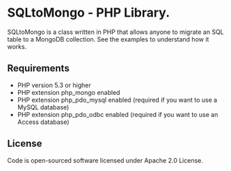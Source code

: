 # SQLtoMongo - PHP Library.
SQLtoMongo is a class written in PHP that allows anyone to migrate an SQL table to a MongoDB collection. See the examples to understand how it works.

## Requirements
 * PHP version 5.3 or higher
 * PHP extension php_mongo enabled
 * PHP extension php_pdo_mysql enabled (required if you want to use a MySQL database)
 * PHP extension php_pdo_odbc enabled (required if you want to use an Access database)

## License
Code is open-sourced software licensed under Apache 2.0 License.